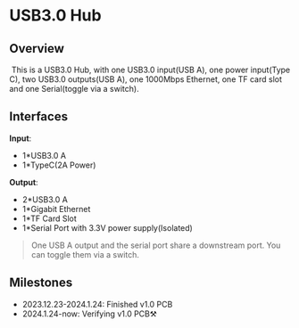 # USB3.0 Hub

## Overview

​	This is a USB3.0 Hub, with one USB3.0 input(USB A), one power input(Type C), two USB3.0 outputs(USB A), one 1000Mbps Ethernet, one TF card slot and one Serial(toggle via a switch).

## Interfaces

**Input**: 

- 1*USB3.0 A
- 1*TypeC(2A Power)

**Output**:

- 2*USB3.0 A
- 1*Gigabit Ethernet
- 1*TF Card Slot
- 1*Serial Port with 3.3V power supply(Isolated)

> One USB A output and the serial port share a downstream port. You can toggle them via a switch.

## Milestones

- 2023.12.23-2024.1.24: Finished v1.0 PCB
- 2024.1.24-now: Verifying v1.0 PCB⚒️
